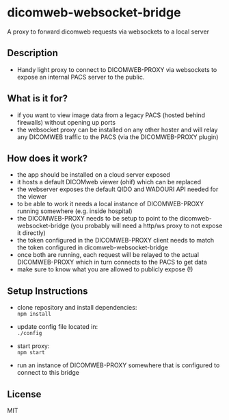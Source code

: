 # dicomweb-websocket-bridge

A proxy to forward dicomweb requests via websockets to a local server

## Description
* Handy light proxy to connect to DICOMWEB-PROXY via websockets to expose an internal PACS server to the public.  

## What is it for?

* if you want to view image data from a legacy PACS (hosted behind firewalls) without opening up ports
* the websocket proxy can be installed on any other hoster and will relay any DICOMWEB traffic to the PACS (via the DICOMWEB-PROXY plugin)

## How does it work?

* the app should be installed on a cloud server exposed
* it hosts a default DICOMweb viewer (ohif) which can be replaced
* the webserver exposes the default QIDO and WADOURI API needed for the viewer
* to be able to work it needs a local instance of DICOMWEB-PROXY running somewhere (e.g. inside hospital)
* the DICOMWEB-PROXY needs to be setup to point to the dicomweb-websocket-bridge (you probably will need a http/ws proxy to not expose it directly)
* the token configured in the DICOMWEB-PROXY client needs to match the token configured in dicomweb-websocket-bridge
* once both are running, each request will be relayed to the actual DICOMWEB-PROXY which in turn connects to the PACS to get data
* make sure to know what you are allowed to publicly expose (!)

## Setup Instructions

* clone repository and install dependencies:  
```npm install```

* update config file located in:  
```./config```

* start proxy:  
```npm start```

* run an instance of DICOMWEB-PROXY somewhere that is configured to connect to this bridge

## License
MIT
